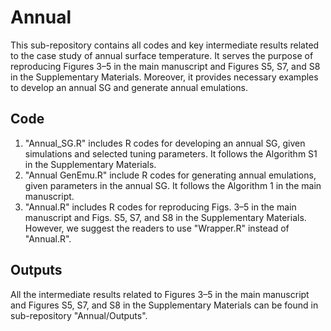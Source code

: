 # Annual
This sub-repository contains all codes and key intermediate results related to the case study of annual surface temperature. It serves the purpose of reproducing Figures 3–5 in the main manuscript and Figures S5, S7, and S8 in the Supplementary Materials. Moreover, it provides necessary examples to develop an annual SG and generate annual emulations.

## Code
1. "Annual_SG.R" includes R codes for developing an annual SG, given simulations and selected tuning parameters. It follows the Algorithm S1 in the Supplementary Materials.
2. "Annual GenEmu.R" include R codes for generating annual emulations, given parameters in the annual SG. It follows the Algorithm 1 in the main manuscript.
3. "Annual.R" includes R codes for reproducing Figs. 3–5 in the main manuscript and Figs. S5, S7, and S8 in the Supplementary Materials. However, we suggest the readers to use "Wrapper.R" instead of "Annual.R".

## Outputs
All the intermediate results related to Figures 3–5 in the main manuscript and Figures S5, S7, and S8 in the Supplementary Materials can be found in sub-repository "Annual/Outputs".
